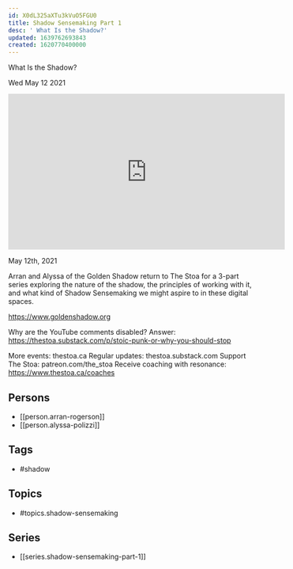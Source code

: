 ```yaml
---
id: X0dL325aXTu3kVuO5FGU0
title: Shadow Sensemaking Part 1
desc: ' What Is the Shadow?'
updated: 1639762693843
created: 1620770400000
---
```



 What Is the Shadow?

Wed May 12 2021

<iframe width="560" height="315" src="https://www.youtube.com/embed/2a9kD9csev0" title="Shadow Sensemaking Part 1: What Is the Shadow? w/ Arran Rogerson and Alyssa Polizzi" frameborder="0" allow="accelerometer; autoplay; clipboard-write; encrypted-media; gyroscope; picture-in-picture" allowfullscreen ></iframe>

May 12th, 2021

Arran and Alyssa of the Golden Shadow return to The Stoa for a 3-part series exploring the nature of the shadow, the principles of working with it, and what kind of Shadow Sensemaking we might aspire to in these digital spaces.

https://www.goldenshadow.org

Why are the YouTube comments disabled? Answer: https://thestoa.substack.com/p/stoic-punk-or-why-you-should-stop

More events: thestoa.ca
Regular updates: thestoa.substack.com
Support The Stoa: patreon.com/the_stoa
Receive coaching with resonance: https://www.thestoa.ca/coaches

## Persons

- [[person.arran-rogerson]]
- [[person.alyssa-polizzi]]

## Tags

- #shadow

## Topics

- #topics.shadow-sensemaking

## Series

- [[series.shadow-sensemaking-part-1]]

